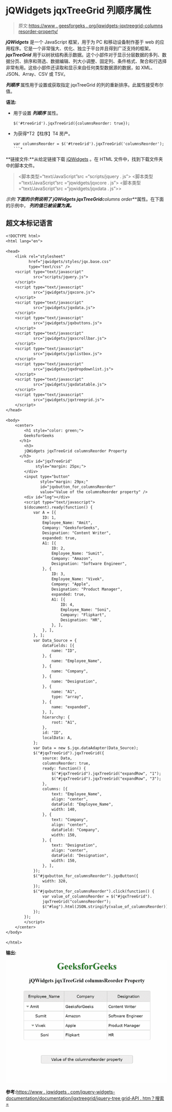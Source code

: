 # jQWidgets jqxTreeGrid 列顺序属性

> 原文:[https://www . geesforgeks . org/jqwidgets-jqxtreegrid-columns resorder-property/](https://www.geeksforgeeks.org/jqwidgets-jqxtreegrid-columnsreorder-property/)

***jQWidgets*** 是一个 JavaScript 框架，用于为 PC 和移动设备制作基于 web 的应用程序。它是一个非常强大、优化、独立于平台并且得到广泛支持的框架。 ***jqxTreeGrid*** 用于以树状结构表示数据。这个小部件对于显示分层数据的多列、数据分页、排序和筛选、数据编辑、列大小调整、固定列、条件格式、聚合和行选择非常有用。这些小部件还读取和显示来自任何类型数据源的数据，如 XML、JSON、Array、CSV 或 TSV。

***列顺序*** 属性用于设置或获取指定 jqxTreeGrid 的列的重新排序。此属性接受布尔值。

**语法:**

*   用于设置 ***列顺序*** 属性。

    ```
    $('#treeGrid').jqxTreeGrid({columnsReorder: true});
    ```

*   为获得*T2【柱序】T4 房产。

    ```
    var columnsReorder = $('#treeGrid').jqxTreeGrid('columnsReorder');
    ```* 

**链接文件:**从给定链接下载 [jQWidgets](https://www.jqwidgets.com/download/) 。在 HTML 文件中，找到下载文件夹中的脚本文件。

> <link rel="”stylesheet”" href="”jqwidgets/styles/jqx.base.css”" type="”text/css”">
> <脚本类型=“text/JavaScript”src =“scripts/jquery . js”></脚本>
> <脚本类型=“text/JavaScript”src =“jqwidgets/jqxcore . js”></脚本>
> <脚本类型=“text/JavaScript”src =“jqwidgets/jqxdata . js”>>

**示例:**下面的示例说明了 jQWidgets jqxTreeGrid***columns order***属性。在下面的示例中， ***列的值已被设置为真。***

## 超文本标记语言

```
<!DOCTYPE html>
<html lang="en">

<head>
    <link rel="stylesheet" 
          href="jqwidgets/styles/jqx.base.css" 
          type="text/css" />
    <script type="text/javascript" 
            src="scripts/jquery.js">
    </script>
    <script type="text/javascript" 
            src="jqwidgets/jqxcore.js">
    </script>
    <script type="text/javascript" 
            src="jqwidgets/jqxdata.js">
    </script>
    <script type="text/javascript" 
            src="jqwidgets/jqxbuttons.js">
    </script>
    <script type="text/javascript" 
            src="jqwidgets/jqxscrollbar.js">
    </script>
    <script type="text/javascript" 
            src="jqwidgets/jqxlistbox.js">
    </script>
    <script type="text/javascript" 
            src="jqwidgets/jqxdropdownlist.js">
    </script>
    <script type="text/javascript" 
            src="jqwidgets/jqxdatatable.js">
    </script>
    <script type="text/javascript" 
            src="jqwidgets/jqxtreegrid.js">
    </script>
</head>

<body>
    <center>
        <h1 style="color: green;">
        GeeksforGeeks
      </h1>
        <h3>
        jQWidgets jqxTreeGrid columnsReorder Property
      </h3>
        <div id="jqxTreeGrid" 
             style="margin: 25px;">
        </div>
        <input type="button"
               style="margin: 29px;"
               id="jqxbutton_for_columnsReorder"
               value="Value of the columnsReorder property" />
        <div id="log"></div>
        <script type="text/javascript">
        $(document).ready(function() {
            var A = [{
                ID: 1,
                Employee_Name: "Amit",
                Company: "GeeksforGeeks",
                Designation: "Content Writer",
                expanded: true,
                A1: [{
                    ID: 2,
                    Employee_Name: "Sumit",
                    Company: "Amazon",
                    Designation: "Software Engineer",
                }, {
                    ID: 3,
                    Employee_Name: "Vivek",
                    Company: "Apple",
                    Designation: "Product Manager",
                    expanded: true,
                    A1: [{
                        ID: 4,
                        Employee_Name: "Soni",
                        Company: "Flipkart",
                        Designation: "HR",
                    }, ],
                }, ],
            }, ];
            var Data_Source = {
                dataFields: [{
                    name: "ID",
                }, {
                    name: "Employee_Name",
                }, {
                    name: "Company",
                }, {
                    name: "Designation",
                }, {
                    name: "A1",
                    type: "array",
                }, {
                    name: "expanded",
                }, ],
                hierarchy: {
                    root: "A1",
                },
                id: "ID",
                localData: A,
            };
            var Data = new $.jqx.dataAdapter(Data_Source);
            $("#jqxTreeGrid").jqxTreeGrid({
                source: Data,
                columnsReorder: true,
                ready: function() {
                    $("#jqxTreeGrid").jqxTreeGrid("expandRow", "1");
                    $("#jqxTreeGrid").jqxTreeGrid("expandRow", "3");
                },
                columns: [{
                    text: "Employee_Name",
                    align: "center",
                    dataField: "Employee_Name",
                    width: 140,
                }, {
                    text: "Company",
                    align: "center",
                    dataField: "Company",
                    width: 150,
                }, {
                    text: "Designation",
                    align: "center",
                    dataField: "Designation",
                    width: 150,
                }, ],
            });
            $("#jqxbutton_for_columnsReorder").jqxButton({
                width: 320,
            });
            $("#jqxbutton_for_columnsReorder").click(function() {
                var value_of_columnsReorder = $("#jqxTreeGrid").
                jqxTreeGrid("columnsReorder");
                $("#log").html(JSON.stringify(value_of_columnsReorder));
            });
        });
        </script>
    </center>
</body>

</html>
```

**输出:**

![](img/ab85fd53f13f4b4068d528e5ccb00078.png)

**参考:**[https://www . jqwidgets . com/jquery-widgets-documentation/documentation/jqxtreegrid/jquery-tree grid-API . htm？搜索=](https://www.jqwidgets.com/jquery-widgets-documentation/documentation/jqxtreegrid/jquery-treegrid-api.htm?search=)